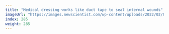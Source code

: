 ```yaml
---
title: "Medical dressing works like duct tape to seal internal wounds"
imageUrl: "https://images.newscientist.com/wp-content/uploads/2022/02/02172135/PRI_221227421.jpg?width=600"
index: 285
weight: 285
---
```

